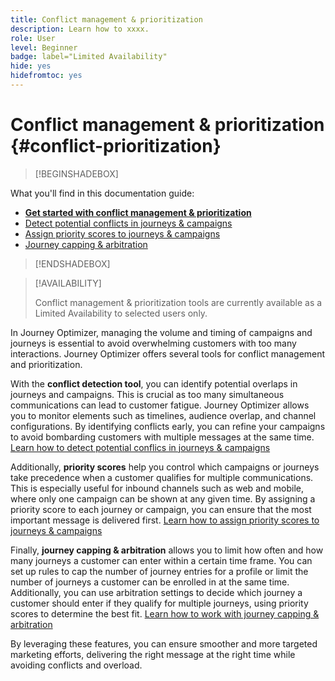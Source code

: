 ```yaml
---
title: Conflict management & prioritization
description: Learn how to xxxx.
role: User
level: Beginner
badge: label="Limited Availability"
hide: yes
hidefromtoc: yes
---
```


# Conflict management & prioritization {#conflict-prioritization}

>[!BEGINSHADEBOX]

What you'll find in this documentation guide:

* **[Get started with conflict management & prioritization](gs-conflict-prioritization.md)**
* [Detect potential conflicts in journeys & campaigns](conflicts.md)
* [Assign priority scores to journeys & campaigns](priority-scores.md)
* [Journey capping & arbitration](journey-capping.md)

>[!ENDSHADEBOX]

>[!AVAILABILITY]
>
>Conflict management & prioritization tools are currently available as a Limited Availability to selected users only.

In Journey Optimizer, managing the volume and timing of campaigns and journeys is essential to avoid overwhelming customers with too many interactions. Journey Optimizer offers several tools for conflict management and prioritization.

With the **conflict detection tool**, you can identify potential overlaps in journeys and campaigns. This is crucial as too many simultaneous communications can lead to customer fatigue. Journey Optimizer allows you to monitor elements such as timelines, audience overlap, and channel configurations. By identifying conflicts early, you can refine your campaigns to avoid bombarding customers with multiple messages at the same time. [Learn how to detect potential conflics in journeys & campaigns](conflicts.md)

Additionally, **priority scores** help you control which campaigns or journeys take precedence when a customer qualifies for multiple communications. This is especially useful for inbound channels such as web and mobile, where only one campaign can be shown at any given time. By assigning a priority score to each journey or campaign, you can ensure that the most important message is delivered first. [Learn how to assign priority scores to journeys & campaigns](priority-scores.md)

Finally, **journey capping & arbitration** allows you to limit how often and how many journeys a customer can enter within a certain time frame. You can set up rules to cap the number of journey entries for a profile or limit the number of journeys a customer can be enrolled in at the same time. Additionally, you can use arbitration settings to decide which journey a customer should enter if they qualify for multiple journeys, using priority scores to determine the best fit. [Learn how to work with journey capping & arbitration](journey-capping.md)

By leveraging these features, you can ensure smoother and more targeted marketing efforts, delivering the right message at the right time while avoiding conflicts and overload.
